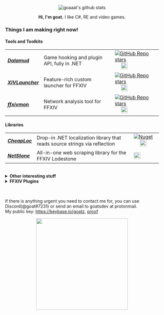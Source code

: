 <p align="center">
  <img src="https://github-readme-stats.vercel.app/api?username=goaaats&count_private=true&show_icons=true&line_height=24" alt="goaaat's github stats"/>
</p>

<p align="center">
<b>Hi, I'm goat.</b>
  I like C#, RE and video games.
</p>

### Things I am making right now!

#### Tools and Toolkits

<table>
  <tbody>
    <tr>
      <td>
        <em>
          <strong><a href="https://github.com/goatcorp/Dalamud/">Dalamud</a></strong>
        </em>
      </td>
      <td>
        Game hooking and plugin API, fully in .NET
      </td>
      <td>
        <a href="https://github.com/goatcorp/Dalamud/"><img alt="GitHub Repo stars" src="https://img.shields.io/github/stars/goatcorp/Dalamud"></a>&emsp;
        <img alt="C#" src="https://raw.githubusercontent.com/abranhe/programming-languages-logos/master/src/csharp/csharp_32x32.png" width="22">
      </td>
    </tr>
    <tr>
      <td>
        <em>
          <strong><a href="https://github.com/goatcorp/FFXIVQuickLauncher/">XIVLauncher</a></strong>
        </em>
      </td>
      <td>
        Feature-rich custom launcher for FFXIV
      </td>
      <td>
        <a href="https://github.com/goatcorp/FFXIVQuickLauncher/"><img alt="GitHub Repo stars" src="https://img.shields.io/github/stars/goatcorp/FFXIVQuickLauncher"></a>&emsp;
        <img alt="C#" src="https://raw.githubusercontent.com/abranhe/programming-languages-logos/master/src/csharp/csharp_32x32.png" width="22">
      </td>
    </tr>
    <tr>
      <td>
        <em>
          <strong><a href="https://github.com/SapphireServer/ffxivmon/">ffxivmon</a></strong>
        </em>
      </td>
      <td>
        Network analysis tool for FFXIV
      </td>
      <td>
        <a href="https://github.com/SapphireServer/ffxivmon/"><img alt="GitHub Repo stars" src="https://img.shields.io/github/stars/SapphireServer/ffxivmon"></a>&emsp;
        <img alt="C#" src="https://raw.githubusercontent.com/abranhe/programming-languages-logos/master/src/csharp/csharp_32x32.png" width="22">
      </td>
    </tr>
  </tbody>
</table>

#### Libraries

<table>
  <tbody>
    <tr>
      <td>
        <em>
          <strong><a href="https://github.com/goaaats/CheapLoc/">CheapLoc</a></strong>
        </em>
      </td>
      <td>
          Drop-in .NET localization library that reads source strings via reflection
      </td>
      <td>
        <a href="https://www.nuget.org/packages/CheapLoc/"><img alt="Nuget" src="https://img.shields.io/nuget/v/CheapLoc"></a>&emsp;
        <img alt="C#" src="https://raw.githubusercontent.com/abranhe/programming-languages-logos/master/src/csharp/csharp_32x32.png" width="22">
      </td>
    </tr>
    <tr>
      <td>
        <em>
          <strong><a href="https://github.com/xivapi/NetStone/">NetStone</strong>
        </em>
      </td>
      <td>
        All-in-one web scraping library for the FFXIV Lodestone
      </td>
      <td>
        <img alt="C#" src="https://raw.githubusercontent.com/abranhe/programming-languages-logos/master/src/csharp/csharp_32x32.png" width="22">
      </td>
    </tr>
  </tbody>
</table>

<br>

<details>
  <summary><strong>Other interesting stuff</strong></summary>
  <br>
  <table>
    <tbody>
      <tr>
        <td>
          <em>
            <strong><a href="https://github.com/goaaats/ffxiv-explorer-fork/">ffxiv-explorer-fork</a></strong>
          </em>
        </td>
        <td>
          Modernized FFXIV Explorer fork
        </td>
        <td>
          <img alt="Java" src="https://raw.githubusercontent.com/abranhe/programming-languages-logos/master/src/java/java_32x32.png" width="22">
        </td>
      </tr>
      <tr>
        <td>
          <em>
            <strong><a href="https://github.com/goaaats/MSBTool/">MSBTool</a></strong>
          </em>
        </td>
        <td>
          Tool to convert MIDIs from/to FFXIV Performance tutorial sheets
        </td>
        <td>
          <img alt="C#" src="https://raw.githubusercontent.com/abranhe/programming-languages-logos/master/src/csharp/csharp_32x32.png" width="22">
        </td>
      </tr>
      <tr>
        <td>
          <em>
            <strong><a href="https://github.com/goaaats/ULDPartExtractor/">ULDPartExtractor</a></strong>
          </em>
        </td>
        <td>
          Tool to extract parts of FFXIV UI Textures based on UI definition rects
        </td>
        <td>
          <img alt="C#" src="https://raw.githubusercontent.com/abranhe/programming-languages-logos/master/src/csharp/csharp_32x32.png" width="22">
        </td>
      </tr>
      <tr>
        <td>
          <em>
            <strong><a href="https://github.com/goaaats/xl-authenticator/">xl-authenticator</a></strong>
          </em>
        </td>
        <td>
          Android/iOS OTP authenticator app for XIVLauncher built in Flutter
        </td>
        <td>
          <img alt="Dart/Flutter" src="https://user-images.githubusercontent.com/26507463/53453892-49908900-3a04-11e9-9dce-77ed3d694326.png" width="22">
        </td>
      </tr>
      <tr>
        <td>
          <em>
            <strong><a href="https://github.com/goaaats/OmoriDialogue/">OmoriDialogue</a></strong>
          </em>
        </td>
        <td>
          Static site generator for OMORI dialogue and maps
        </td>
        <td>
          <img alt="C#" src="https://raw.githubusercontent.com/abranhe/programming-languages-logos/master/src/csharp/csharp_32x32.png" width="22">
        </td>
      </tr>
    </tbody>
  </table>
</details>

<details>
  <summary><strong>FFXIV Plugins</strong></summary>
  <br>
  <table>
    <tbody>
      <tr>
        <td>
          <em>
            <strong><a href="https://github.com/goaaats/Dalamud.LoadingImage/">Dalamud.LoadingImage</a></strong>
          </em>
        </td>
        <td>
          Replaces black loading screens with beautiful FFXIV zone art
        </td>
        <td>
          <img alt="C#" src="https://raw.githubusercontent.com/abranhe/programming-languages-logos/master/src/csharp/csharp_32x32.png" width="22">
        </td>
      </tr>
      <tr>
        <td>
          <em>
            <strong><a href="https://github.com/goaaats/ULDPartExtractor/">Dalamud.DiscordBridge</a></strong>
          </em>
        </td>
        <td>
          Privately relays chat messages, duty pops, retainer sales, etc. into a Discord server of your choice
        </td>
        <td>
          <img alt="C#" src="https://raw.githubusercontent.com/abranhe/programming-languages-logos/master/src/csharp/csharp_32x32.png" width="22">
        </td>
      </tr>
      <tr>
        <td>
          <em>
            <strong><a href="https://github.com/goaaats/Dalamud.CharacterSync/">Dalamud.CharacterSync</a></strong>
          </em>
        </td>
        <td>
          Safely synchronizes your main's character data to your alts 
        </td>
        <td>
          <img alt="C#" src="https://raw.githubusercontent.com/abranhe/programming-languages-logos/master/src/csharp/csharp_32x32.png" width="22">
        </td>
      </tr>
      <tr>
        <td>
          <em>
            <strong><a href="https://github.com/goaaats/Dalamud.RichPresence/">Dalamud.RichPresence</a></strong>
          </em>
        </td>
        <td>
          Shows a fancy Discord Rich Presence status for FFXIV, selectively containing name, world, job and zone
        </td>
        <td>
          <img alt="C#" src="https://raw.githubusercontent.com/abranhe/programming-languages-logos/master/src/csharp/csharp_32x32.png" width="22">
        </td>
       </tr>
       <tr>
        <td>
          <em>
            <strong><a href="https://github.com/goaaats/dalamud-owo/">dalamud-owo</a></strong>
          </em>
        </td>
        <td>
          Dalamud OwO does what you think it does to all chat messages - no need to thank me
        </td>
        <td>
          <img alt="C#" src="https://raw.githubusercontent.com/abranhe/programming-languages-logos/master/src/csharp/csharp_32x32.png" width="22">
        </td>
      </tr>
    </tbody>
  </table>
</details>


<br>
<br>

If there is anything urgent you need to contact me for, you can use Discord(@goat#7231) or send an email to goatsdev at protonmail.
<br>
My public key: https://keybase.io/goatz, [proof](https://gist.github.com/goaaats/cec89a5b722acdaacf42ce60a9f53923)

<p align="center">
<img src="https://cdn.vox-cdn.com/thumbor/HkAXc5sup2GVPVia1e-TnWKEmN4=/0x79:1200x925/920x613/filters:focal(540x268:732x460):format(webp)/cdn.vox-cdn.com/uploads/chorus_image/image/61759449/cool_goat_2.0.jpg" width="300"/>
</p>
